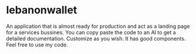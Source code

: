 # lebanonwallet
An application that is almost ready for production and act as a landing page for a services bussines. You can copy paste the code to an AI to get a detailed documentation. Customize as you wish. It has good components. Feel free to use my code.
